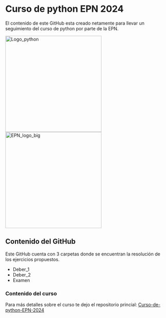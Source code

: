 # Curso de python EPN 2024
El contenido de este GitHub esta creado netamente para llevar un seguimiento
del curso de python por parte de la EPN.

<img src="https://github.com/Einarr07/curso_epn_python/assets/96399138/f7f073da-6e63-469a-8580-61a94273a834" alt="Logo_python" width="300" style="margin-right: 10px;"/>
<img src="https://github.com/Einarr07/curso_epn_python/assets/96399138/f26a5288-c5d5-415f-af17-943f0c770939" alt="EPN_logo_big" width="300"/>

## Contenido del GitHub
Este GitHub cuenta con 3 carpetas donde se encuentran la resolución de
los ejercicios propuestos.
- Deber_1
- Deber_2
- Examen

### Contenido del curso
Para más detalles sobre el curso te dejo el repositorio princial: 
[Curso-de-python-EPN-2024](https://github.com/marcelmmc/Curso-de-python-EPN-2024)
